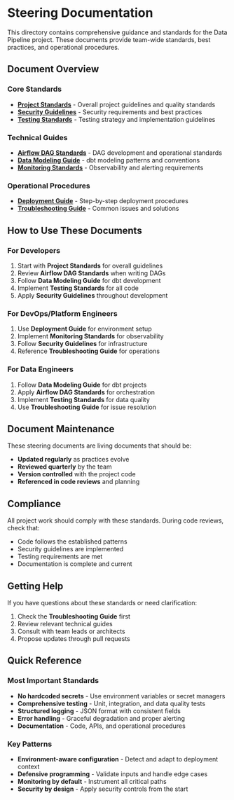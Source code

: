 # Steering Documentation

This directory contains comprehensive guidance and standards for the Data Pipeline project. These documents provide team-wide standards, best practices, and operational procedures.

## Document Overview

### Core Standards
- **[Project Standards](project-standards.md)** - Overall project guidelines and quality standards
- **[Security Guidelines](security-guidelines.md)** - Security requirements and best practices
- **[Testing Standards](testing-standards.md)** - Testing strategy and implementation guidelines

### Technical Guides
- **[Airflow DAG Standards](airflow-dag-standards.md)** - DAG development and operational standards
- **[Data Modeling Guide](data-modeling-guide.md)** - dbt modeling patterns and conventions
- **[Monitoring Standards](monitoring-standards.md)** - Observability and alerting requirements

### Operational Procedures
- **[Deployment Guide](deployment-guide.md)** - Step-by-step deployment procedures
- **[Troubleshooting Guide](troubleshooting-guide.md)** - Common issues and solutions

## How to Use These Documents

### For Developers
1. Start with **Project Standards** for overall guidelines
2. Review **Airflow DAG Standards** when writing DAGs
3. Follow **Data Modeling Guide** for dbt development
4. Implement **Testing Standards** for all code
5. Apply **Security Guidelines** throughout development

### For DevOps/Platform Engineers
1. Use **Deployment Guide** for environment setup
2. Implement **Monitoring Standards** for observability
3. Follow **Security Guidelines** for infrastructure
4. Reference **Troubleshooting Guide** for operations

### For Data Engineers
1. Follow **Data Modeling Guide** for dbt projects
2. Apply **Airflow DAG Standards** for orchestration
3. Implement **Testing Standards** for data quality
4. Use **Troubleshooting Guide** for issue resolution

## Document Maintenance

These steering documents are living documents that should be:
- **Updated regularly** as practices evolve
- **Reviewed quarterly** by the team
- **Version controlled** with the project code
- **Referenced in code reviews** and planning

## Compliance

All project work should comply with these standards. During code reviews, check that:
- Code follows the established patterns
- Security guidelines are implemented
- Testing requirements are met
- Documentation is complete and current

## Getting Help

If you have questions about these standards or need clarification:
1. Check the **Troubleshooting Guide** first
2. Review relevant technical guides
3. Consult with team leads or architects
4. Propose updates through pull requests

## Quick Reference

### Most Important Standards
- **No hardcoded secrets** - Use environment variables or secret managers
- **Comprehensive testing** - Unit, integration, and data quality tests
- **Structured logging** - JSON format with consistent fields
- **Error handling** - Graceful degradation and proper alerting
- **Documentation** - Code, APIs, and operational procedures

### Key Patterns
- **Environment-aware configuration** - Detect and adapt to deployment context
- **Defensive programming** - Validate inputs and handle edge cases
- **Monitoring by default** - Instrument all critical paths
- **Security by design** - Apply security controls from the start